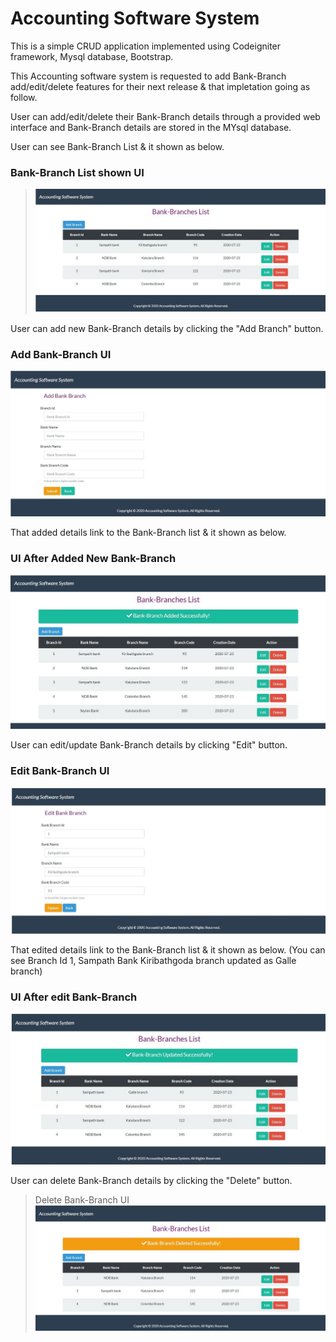 # Accounting Software System
 
 This is a simple CRUD application implemented using Codeigniter framework, Mysql database, Bootstrap.
 
 This Accounting software system is requested to add Bank-Branch add/edit/delete features for their next release & that impletation going as follow.   
 
 User can add/edit/delete their Bank-Branch details through a provided web interface and Bank-Branch details are stored in the MYsql database.
 
 User can see Bank-Branch List & it shown as below.
 
 ### Bank-Branch List shown UI
 > ![Alt text](images/Bank-Branch_List_UI.jpg)


 User can add new Bank-Branch details by clicking the "Add Branch" button.
 
 ### Add Bank-Branch UI
 ![Alt text](images/Add_Branch_UI.jpg)
 
 
 That added details link to the Bank-Branch list & it shown as below.
 
 ### UI After Added New Bank-Branch
 ![Alt text](images/UI_After_Added_New_Branch.jpg)
 
 
 User can edit/update Bank-Branch details by clicking "Edit" button.
 
 ### Edit Bank-Branch UI
 ![Alt text](images/Edit_Branch_UI.jpg)
 
 
 That edited details link to the Bank-Branch list & it shown as below. (You can see Branch Id 1, Sampath Bank Kiribathgoda branch updated as Galle branch)
 
 ### UI After edit Bank-Branch
 ![Alt text](images/UI_After_Edit_Branch.jpg)
 
 
 User can delete Bank-Branch details by clicking the "Delete" button.
 
 > Delete Bank-Branch UI
 ![Alt text](images/Delete_Branch_UI.jpg)